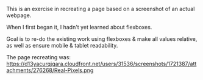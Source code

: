 This is an exercise in recreating a page based on
a screenshot of an actual webpage.

When I first began it, I hadn't yet learned about flexboxes.

Goal is to re-do the existing work using flexboxes & make all
values relative, as well as ensure mobile & tablet readability.


The page recreating was:  
https://d13yacurqjgara.cloudfront.net/users/31536/screenshots/1721387/attachments/276268/Real-Pixels.png
